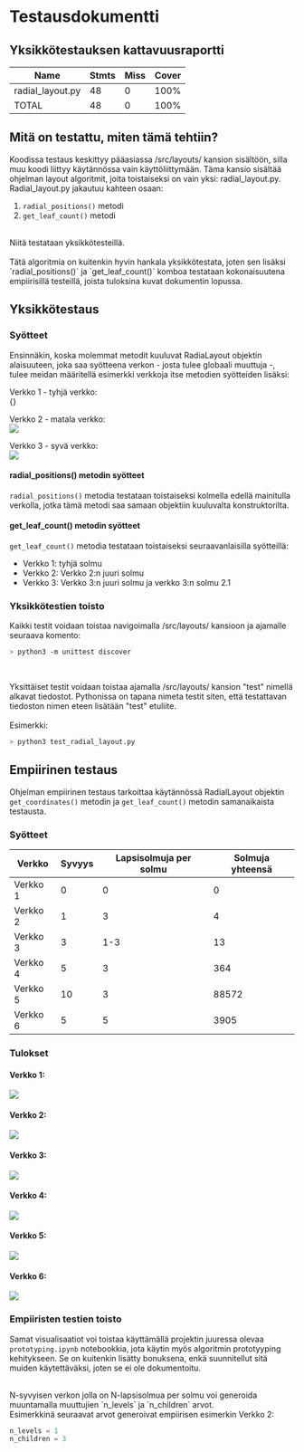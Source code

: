 # Testausdokumentti
## Yksikkötestauksen kattavuusraportti

| Name             | Stmts | Miss | Cover |
|------------------|-------|------|-------|
| radial_layout.py | 48    | 0    | 100%  |
| TOTAL            | 48    | 0    | 100%  |

## Mitä on testattu, miten tämä tehtiin?

Koodissa testaus keskittyy pääasiassa /src/layouts/ kansion sisältöön, silla muu koodi liittyy käytännössa vain käyttöliittymään. Täma kansio sisältää ohjelman layout algoritmit, joita toistaiseksi on vain yksi: radial_layout.py.
<br>
Radial_layout.py jakautuu kahteen osaan:
<br>
1. `radial_positions()` metodi
2. `get_leaf_count()` metodi
<br>
Niitä testataan yksikkötesteillä.
<br>
<br>
Tätä algoritmia on kuitenkin hyvin hankala yksikkötestata, joten sen lisäksi `radial_positions()` ja `get_leaf_count()` komboa testataan kokonaisuutena empiirisillä testeillä, joista tuloksina kuvat dokumentin lopussa.

## Yksikkötestaus
### Syötteet
Ensinnäkin, koska molemmat metodit kuuluvat RadiaLayout objektin alaisuuteen, joka saa syötteena verkon - josta tulee globaali muuttuja -, tulee meidan määritellä esimerkki verkkoja itse metodien syötteiden lisäksi:
<br>

Verkko 1 - tyhjä verkko: 
<br>
{}
<br>

Verkko 2 - matala verkko:
<br>
![](https://github.com/nameisxi/graph-layout-generator/blob/master/documentation/graph2.png?raw=true)
<br>

Verkko 3 - syvä verkko:
<br>
![](https://github.com/nameisxi/graph-layout-generator/blob/master/documentation/graph3.png?raw=true)
<br>

#### radial_positions() metodin syötteet
`radial_positions()` metodia testataan toistaiseksi kolmella edellä mainitulla verkolla, jotka tämä metodi saa samaan objektiin kuuluvalta konstruktorilta.

#### get_leaf_count() metodin syötteet
`get_leaf_count()` metodia testataan toistaiseksi seuraavanlaisilla syötteillä:

- Verkko 1: tyhjä solmu
- Verkko 2: Verkko 2:n juuri solmu
- Verkko 3: Verkko 3:n juuri solmu ja verkko 3:n solmu 2.1

### Yksikkötestien toisto
Kaikki testit voidaan toistaa navigoimalla /src/layouts/ kansioon ja ajamalle seuraava komento:
<br>
```bash
> python3 -m unittest discover
```
<br>

Yksittäiset testit voidaan toistaa ajamalla /src/layouts/ kansion "test" nimellä alkavat tiedostot. Pythonissa on tapana nimeta testit siten, että testattavan tiedoston nimen eteen lisätään "test" etuliite.
<br>
<br>
Esimerkki:
<br>
```bash
> python3 test_radial_layout.py
```
## Empiirinen testaus
Ohjelman empiirinen testaus tarkoittaa käytännössä RadialLayout objektin `get_coordinates()` metodin ja `get_leaf_count()` metodin samanaikaista testausta.
<br>
### Syötteet

| Verkko   | Syvyys | Lapsisolmuja per solmu | Solmuja yhteensä |
|----------|--------|------------------------|------------------|
| Verkko 1 | 0      | 0                      | 0                |
| Verkko 2 | 1      | 3                      | 4                |
| Verkko 3 | 3      | 1-3                    | 13               |
| Verkko 4 | 5      | 3                      | 364              |
| Verkko 5 | 10     | 3                      | 88572            |
| Verkko 6 | 5      | 5                      | 3905             |
### Tulokset
#### Verkko 1:
![](https://github.com/nameisxi/graph-layout-generator/blob/master/documentation/graph1-empirical.png?raw=true)
#### Verkko 2:
![](https://github.com/nameisxi/graph-layout-generator/blob/master/documentation/graph2-empirical.png?raw=true)
#### Verkko 3:
![](https://github.com/nameisxi/graph-layout-generator/blob/master/documentation/graph3-empirical.png?raw=true)
#### Verkko 4:
![](https://github.com/nameisxi/graph-layout-generator/blob/master/documentation/graph4-empirical.png?raw=true)
#### Verkko 5:
![](https://github.com/nameisxi/graph-layout-generator/blob/master/documentation/graph5-empirical.png?raw=true)
#### Verkko 6:
![](https://github.com/nameisxi/graph-layout-generator/blob/master/documentation/graph6-empirical.png?raw=true)
### Empiiristen testien toisto
Samat visualisaatiot voi toistaa käyttämällä projektin juuressa olevaa `prototyping.ipynb` notebookkia, jota käytin myös algoritmin prototyyping kehitykseen. Se on kuitenkin lisätty bonuksena, enkä suunnitellut sitä muiden käytettäväksi, joten se ei ole dokumentoitu.

<br>
N-syvyisen verkon jolla on N-lapsisolmua per solmu voi generoida muuntamalla muuttujien `n_levels` ja `n_children` arvot. 
<br>
Esimerkkinä seuraavat arvot generoivat empiirisen esimerkin Verkko 2:

<br>

```python
n_levels = 1
n_children = 3
```

<br>


